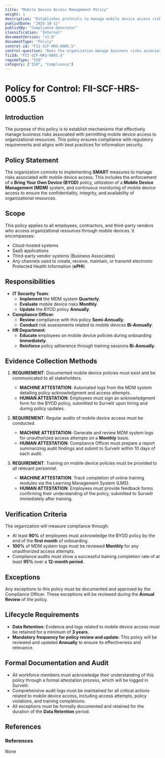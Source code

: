 ```yaml
---
title: "Mobile Device Access Management Policy"
weight: 1
description: "Establishes protocols to manage mobile device access risks and ensure compliance with security regulations and best practices."
publishDate: "2025-10-11"
publishBy: "Compliance Generator"
classification: "Internal"
documentVersion: "v1.0"
documentType: "Policy"
control-id: "FII-SCF-HRS-0005.5"
control-question: "Does the organization manage business risks associated with permitting mobile device access to organizational resources?"
fiiId: "FII-SCF-HRS-0005.5"
regimeType: "ISO"
category: ["ISO", "Compliance"]
---
```


# Policy for Control: FII-SCF-HRS-0005.5

## Introduction
The purpose of this policy is to establish mechanisms that effectively manage business risks associated with permitting mobile device access to organizational resources. This policy ensures compliance with regulatory requirements and aligns with best practices for information security.

## Policy Statement
The organization commits to implementing **SMART** measures to manage risks associated with mobile device access. This includes the enforcement of a **Bring Your Own Device (BYOD)** policy, utilization of a **Mobile Device Management (MDM)** system, and continuous monitoring of mobile device access to ensure the confidentiality, integrity, and availability of organizational resources.

## Scope
This policy applies to all employees, contractors, and third-party vendors who access organizational resources through mobile devices. It encompasses:
- Cloud-hosted systems
- SaaS applications
- Third-party vendor systems (Business Associates)
- Any channels used to create, receive, maintain, or transmit electronic Protected Health Information (**ePHI**)

## Responsibilities
- **IT Security Team**: 
  - **Implement** the MDM system **Quarterly**.
  - **Evaluate** mobile device risks **Monthly**.
  - **Update** the BYOD policy **Annually**.
- **Compliance Officer**: 
  - **Review** compliance with this policy **Semi-Annually**.
  - **Conduct** risk assessments related to mobile devices **Bi-Annually**.
- **HR Department**: 
  - **Educate** employees on mobile device policies during onboarding **Immediately**.
  - **Reinforce** policy adherence through training sessions **Bi-Annually**.

## Evidence Collection Methods
1. **REQUIREMENT**: Documented mobile device policies must exist and be communicated to all stakeholders.
   - **MACHINE ATTESTATION**: Automated logs from the MDM system detailing policy acknowledgment and access attempts.
   - **HUMAN ATTESTATION**: Employees must sign an acknowledgment form for the BYOD policy, submitted to Surveilr upon hiring and during policy updates.

2. **REQUIREMENT**: Regular audits of mobile device access must be conducted.
   - **MACHINE ATTESTATION**: Generate and review MDM system logs for unauthorized access attempts on a **Monthly** basis.
   - **HUMAN ATTESTATION**: Compliance Officer must prepare a report summarizing audit findings and submit to Surveilr within 10 days of each audit.

3. **REQUIREMENT**: Training on mobile device policies must be provided to all relevant personnel.
   - **MACHINE ATTESTATION**: Track completion of online training modules via the Learning Management System (LMS).
   - **HUMAN ATTESTATION**: Employees must provide feedback forms confirming their understanding of the policy, submitted to Surveilr immediately after training.

## Verification Criteria
The organization will measure compliance through:
- At least **90%** of employees must acknowledge the BYOD policy by the end of the **first month** of onboarding.
- **100%** of MDM system logs must be reviewed **Monthly** for any unauthorized access attempts.
- Compliance audits must show a successful training completion rate of at least **95%** over a **12-month period**.

## Exceptions
Any exceptions to this policy must be documented and approved by the Compliance Officer. These exceptions will be reviewed during the **Annual Review** of the policy.

## Lifecycle Requirements
- **Data Retention**: Evidence and logs related to mobile device access must be retained for a minimum of **3 years**.
- **Mandatory frequency for policy review and update**: This policy will be reviewed and updated **Annually** to ensure its effectiveness and relevance.

## Formal Documentation and Audit
- All workforce members must acknowledge their understanding of this policy through a formal attestation process, which will be logged in Surveilr.
- Comprehensive audit logs must be maintained for all critical actions related to mobile device access, including access attempts, policy violations, and training completions.
- All exceptions must be formally documented and retained for the duration of the **Data Retention** period.

## References
### References
None